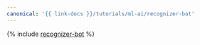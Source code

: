 ```yaml
---
canonical: '{{ link-docs }}/tutorials/ml-ai/recognizer-bot'
---
```


{% include [recognizer-bot](../../_tutorials/ml-ai/recognizer-bot.md) %}
